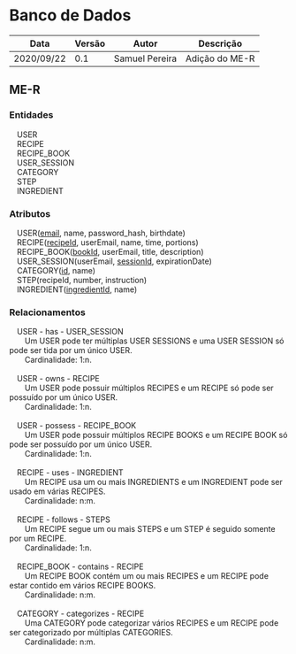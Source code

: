 # Banco de Dados
| Data |Versão| Autor | Descrição |
| ---- | ---- | ----- | --------- |
| 2020/09/22 | 0.1 | Samuel Pereira | Adição do ME-R |

## ME-R

### Entidades
&emsp;USER</br>
&emsp;RECIPE</br>
&emsp;RECIPE_BOOK</br>
&emsp;USER_SESSION</br>
&emsp;CATEGORY</br>
&emsp;STEP</br>
&emsp;INGREDIENT</br>


### Atributos
&emsp;USER(<u>email</u>, name, password_hash, birthdate)</br>
&emsp;RECIPE(<u>recipeId</u>, userEmail, name, time, portions)</br>
&emsp;RECIPE_BOOK(<u>bookId</u>, userEmail, title, description)</br>
&emsp;USER_SESSION(userEmail, <u>sessionId</u>, expirationDate)</br>
&emsp;CATEGORY(<u>id</u>, name)</br>
&emsp;STEP(recipeId, number, instruction)</br>
&emsp;INGREDIENT(<u>ingredientId</u>, name)</br>

### Relacionamentos
&emsp;USER - has - USER_SESSION</br>
&emsp;&emsp;Um USER pode ter múltiplas USER SESSIONS e uma USER SESSION só pode ser tida por um único USER.</br>
&emsp;&emsp;Cardinalidade: 1:n.</br>
</br>
&emsp;USER - owns - RECIPE</br>
&emsp;&emsp;Um USER pode possuir múltiplos RECIPES e um RECIPE só pode ser possuído por um único USER.</br>
&emsp;&emsp;Cardinalidade: 1:n.</br>
</br>
&emsp;USER - possess - RECIPE_BOOK</br>
&emsp;&emsp;Um USER pode possuir múltiplos RECIPE BOOKS e um RECIPE BOOK só pode ser possuído por um único USER.</br>
&emsp;&emsp;Cardinalidade: 1:n.</br>
</br>
&emsp;RECIPE - uses - INGREDIENT</br>
&emsp;&emsp;Um RECIPE usa um ou mais INGREDIENTS e um INGREDIENT pode ser usado em várias RECIPES.</br>
&emsp;&emsp;Cardinalidade: n:m.</br>
</br>
&emsp;RECIPE - follows - STEPS</br>
&emsp;&emsp;Um RECIPE segue um ou mais STEPS e um STEP é seguido somente por um RECIPE.</br>
&emsp;&emsp;Cardinalidade: 1:n.</br>
</br>
&emsp;RECIPE_BOOK - contains - RECIPE</br>
&emsp;&emsp;Um RECIPE BOOK contém um ou mais RECIPES e um RECIPE pode estar contido em vários RECIPE BOOKS.</br>
&emsp;&emsp;Cardinalidade: n:m.</br>
</br>
&emsp;CATEGORY - categorizes - RECIPE</br>
&emsp;&emsp;Uma CATEGORY pode categorizar vários RECIPES e um RECIPE pode ser categorizado por múltiplas CATEGORIES.</br>
&emsp;&emsp;Cardinalidade: n:m.</br>